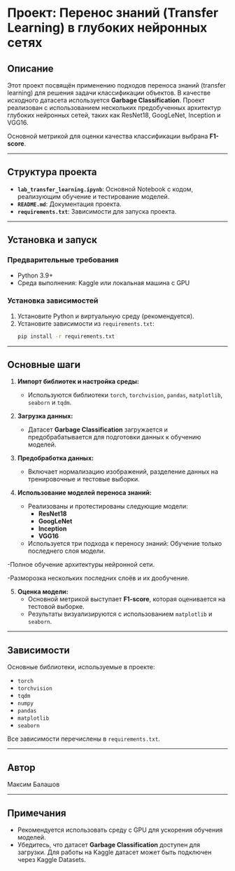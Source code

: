 # Проект: Перенос знаний (Transfer Learning) в глубоких нейронных сетях

## Описание
Этот проект посвящён применению подходов переноса знаний (transfer learning) для решения задачи классификации объектов. В качестве исходного датасета используется **Garbage Classification**. Проект реализован с использованием нескольких предобученных архитектур глубоких нейронных сетей, таких как ResNet18, GoogLeNet, Inception и VGG16.

Основной метрикой для оценки качества классификации выбрана **F1-score**.

---

## Структура проекта

- **`lab_transfer_learning.ipynb`**: Основной Notebook с кодом, реализующим обучение и тестирование моделей.
- **`README.md`**: Документация проекта.
- **`requirements.txt`**: Зависимости для запуска проекта.

---

## Установка и запуск

### Предварительные требования
- Python 3.9+
- Среда выполнения: Kaggle или локальная машина с GPU

### Установка зависимостей
1. Установите Python и виртуальную среду (рекомендуется).
2. Установите зависимости из `requirements.txt`:
   ```bash
   pip install -r requirements.txt
   ```
---

## Основные шаги

1. **Импорт библиотек и настройка среды:**
   - Используются библиотеки `torch`, `torchvision`, `pandas`, `matplotlib`, `seaborn` и `tqdm`.

2. **Загрузка данных:**
   - Датасет **Garbage Classification** загружается и предобрабатывается для подготовки данных к обучению моделей.

3. **Предобработка данных:**
   - Включает нормализацию изображений, разделение данных на тренировочные и тестовые выборки.

4. **Использование моделей переноса знаний:**
   - Реализованы и протестированы следующие модели:
     - **ResNet18**
     - **GoogLeNet**
     - **Inception**
     - **VGG16**
   - Используется три подхода к переносу знаний:
     Обучение только последнего слоя модели.

-Полное обучение архитектуры нейронной сети.

-Разморозка нескольких последних слоёв и их дообучение.

5. **Оценка модели:**
   - Основной метрикой выступает **F1-score**, которая оценивается на тестовой выборке.
   - Результаты визуализируются с использованием `matplotlib` и `seaborn`.

---

## Зависимости

Основные библиотеки, используемые в проекте:
- `torch`
- `torchvision`
- `tqdm`
- `numpy`
- `pandas`
- `matplotlib`
- `seaborn`

Все зависимости перечислены в `requirements.txt`.

---

## Автор
Максим Балашов

---

## Примечания
- Рекомендуется использовать среду с GPU для ускорения обучения моделей.
- Убедитесь, что датасет **Garbage Classification** доступен для загрузки. Для работы на Kaggle датасет может быть подключен через Kaggle Datasets.

